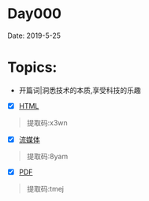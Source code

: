 # Day000
Date: 2019-5-25
# Topics: 
* 开篇词|洞悉技术的本质,享受科技的乐趣
- [x] [HTML](https://pan.baidu.com/s/1T4qNaA27fZXRyN__tQkvyQ)
> 提取码:x3wn
- [x] [流媒体](https://pan.baidu.com/s/1DTyf7m1R-QUsKNphcCaXfQ)
> 提取码:8yam
- [x] [PDF](https://pan.baidu.com/s/13EDt_tUxJgi7IC9eyikBCA)
> 提取码:tmej
